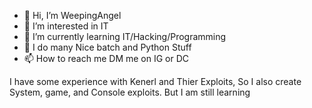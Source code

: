 - 👋 Hi, I’m WeepingAngel
- 👀 I’m interested in IT
- 🌱 I’m currently learning IT/Hacking/Programming
- 💞️ I do many Nice batch and Python Stuff
- 📫 How to reach me DM me on IG or DC

I have some experience with Kenerl and Thier Exploits,
So I also create System, game, and Console exploits. But I am still learning 

<!---
Crafttino21/Crafttino21 is a ✨ special ✨ repository because its `README.md` (this file) appears on your GitHub profile.
You can click the Preview link to take a look at your changes.
--->
